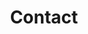 ---
layout: ../../components/contact-form.astro
title: Contact
name: Name
email: Email
message: Message
button: Get in touch
---